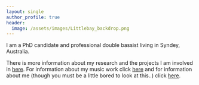 ```yaml
---
layout: single
author_profile: true
header:
  image: /assets/images/Littlebay_backdrop.png
---
```


I am a PhD candidate and professional double bassist living in Syndey, Australia.

There is more information about my research and the projects I am involved in [here](https://jbisits.github.io/research/).
For information about my music work click [here](https://jbisits.github.io/music/) and for information about me (though you must be a little bored to look at this..) click [here](https://jbisits.github.io/about/).
